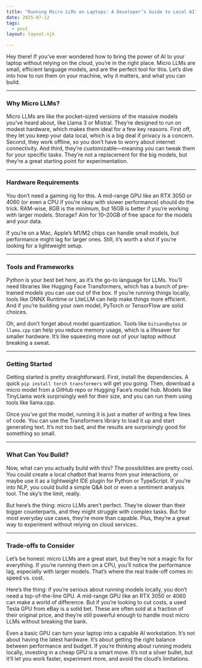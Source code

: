```yaml
---
title: "Running Micro LLMs on Laptops: A Developer’s Guide to Local AI"
date: 2025-07-12
tags:
  - post
layout: layout.njk

---
```

Hey there! If you’ve ever wondered how to bring the power of AI to your laptop without relying on the cloud, you’re in the right place. Micro LLMs are small, efficient language models, and are the perfect tool for this. Let’s dive into how to run them on your machine, why it matters, and what you can build.

---

### **Why Micro LLMs?**
Micro LLMs are like the pocket-sized versions of the massive models you’ve heard about, like Llama 3 or Mistral. They’re designed to run on modest hardware, which makes them ideal for a few key reasons. First off, they let you keep your data local, which is a big deal if privacy is a concern. Second, they work offline, so you don’t have to worry about internet connectivity. And third, they’re customizable—meaning you can tweak them for your specific tasks. They’re not a replacement for the big models, but they’re a great starting point for experimentation.

---

### **Hardware Requirements**
You don’t need a gaming rig for this. A mid-range GPU like an RTX 3050 or 4060 (or even a CPU if you’re okay with slower performance) should do the trick. RAM-wise, 8GB is the minimum, but 16GB is better if you’re working with larger models. Storage? Aim for 10–20GB of free space for the models and your data.

If you’re on a Mac, Apple’s M1/M2 chips can handle small models, but performance might lag for larger ones. Still, it’s worth a shot if you’re looking for a lightweight setup.

---

### **Tools and Frameworks**
Python is your best bet here, as it’s the go-to language for LLMs. You’ll need libraries like Hugging Face Transformers, which has a bunch of pre-trained models you can use out of the box. If you’re running things locally, tools like ONNX Runtime or LiteLLM can help make things more efficient. And if you’re building your own model, PyTorch or TensorFlow are solid choices.

Oh, and don’t forget about model quantization. Tools like `bitsandbytes` or `llama.cpp` can help you reduce memory usage, which is a lifesaver for smaller hardware. It’s like squeezing more out of your laptop without breaking a sweat.

---

### **Getting Started**
Getting started is pretty straightforward. First, install the dependencies. A quick `pip install torch transformers` will get you going. Then, download a micro model from a GitHub repo or Hugging Face’s model hub. Models like TinyLlama work surprisingly well for their size, and you can run them using tools like llama.cpp.

Once you’ve got the model, running it is just a matter of writing a few lines of code. You can use the Transformers library to load it up and start generating text. It’s not too bad, and the results are surprisingly good for something so small.

---

### **What Can You Build?**
Now, what can you actually build with this? The possibilities are pretty cool. You could create a local chatbot that learns from your interactions, or maybe use it as a lightweight IDE plugin for Python or TypeScript. If you’re into NLP, you could build a simple Q&A bot or even a sentiment analysis tool. The sky’s the limit, really.

But here’s the thing: micro LLMs aren’t perfect. They’re slower than their bigger counterparts, and they might struggle with complex tasks. But for most everyday use cases, they’re more than capable. Plus, they’re a great way to experiment without relying on cloud services.

---

### **Trade-offs to Consider**
Let’s be honest: micro LLMs are a great start, but they’re not a magic fix for everything. If you’re running them on a CPU, you’ll notice the performance lag, especially with larger models. That’s where the real trade-off comes in: speed vs. cost. 

Here’s the thing: if you’re serious about running models locally, you don’t need a top-of-the-line GPU. A mid-range GPU like an RTX 3050 or 4060 can make a world of difference. But if you’re looking to cut costs, a used Tesla GPU from eBay is a solid bet. These are often sold at a fraction of their original price, and they’re still powerful enough to handle most micro LLMs without breaking the bank. 

Even a basic GPU can turn your laptop into a capable AI workstation. It’s not about having the latest hardware. It’s about getting the right balance between performance and budget. If you’re thinking about running models locally, investing in a cheap GPU is a smart move. It’s not a silver bullet, but it’ll let you work faster, experiment more, and avoid the cloud’s limitations.


